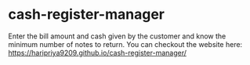 # cash-register-manager
Enter the bill amount and cash given by the customer and know the minimum number of notes to return.
You can checkout the website here: https://haripriya9209.github.io/cash-register-manager/
